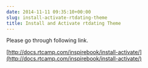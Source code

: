 ```yaml
---
date: 2014-11-11 09:35:10+00:00
slug: install-activate-rtdating-theme
title: Install and Activate rtdating Theme
---
```


Please go through following link.

[http://docs.rtcamp.com/inspirebook/install-activate/](http://docs.rtcamp.com/inspirebook/install-activate/)


